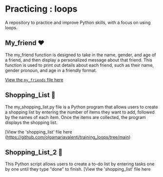 # Practicing : loops
A repository to practice and improve Python skills, with a focus on using loops. 

## My_friend ❤️
The my_friend function is designed to take in the name, gender, and age of a friend, and then display a personalized message about that friend. This function is used to print out details about each friend, such as their name, gender pronoun, and age in a friendly format.

[View the `my_friends` file here](https://github.com/olgamariavalenti/training_loops/blob/main/my_friends)

## Shopping_List 🍩
The my_shopping_list.py file is a Python program that allows users to create a shopping list by entering the number of items they want to add, followed by the names of each item. Once the items are collected, the program displays the shopping list.

[View the 'shopping_list' file here (https://github.com/olgamariavalenti/training_loops/tree/main)

## Shopping_List_2 🍩
This Python script allows users to create a to-do list by entering tasks one by one until they type "done" to finish. 
[View the 'shopping_list' file here 

